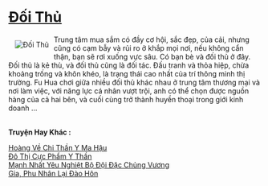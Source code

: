 <a href="https://truyenwiki.net/doi-thu.35138/" title="Đối Thủ"><h1>Đối Thủ</h1></a><div style="display:table"><img align="right" style="float: left; padding: 10px;" src="https://truyenwiki.net/a/img/str/src/35138.jpg" alt="Đối Thủ">Trung tâm mua sắm có đầy cơ hội, sắc đẹp, của cải, nhưng cũng có cạm bẫy và rủi ro ở khắp mọi nơi, nếu không cẩn thận, bạn sẽ rơi xuống vực sâu. Có bạn bè và đối thủ ở đây. Đối thủ là kẻ thù, và đối thủ cũng là đối tác. Đấu tranh và thỏa hiệp, chừa khoảng trống và khôn khéo, là trạng thái cao nhất của trí thông minh thị trường. Fu Hua chơi giữa nhiều đối thủ khác nhau ở trung tâm thương mại và nơi làm việc, với năng lực cá nhân vượt trội, anh có thể chọn được nguồn hàng của cả hai bên, và cuối cùng trở thành huyền thoại trong giới kinh doanh ...</div><p><br><b>Truyện Hay Khác :</b></p><a href="https://truyenwiki.net/hoang-ve-chi-than-y-ma-hau.35305/" alt="Hoàng Về Chi Thần Y Ma Hậu">Hoàng Về Chi Thần Y Ma Hậu</a><br/><a href="https://github.com/nownovels/wikidich/tree/master/truyenhay/35600" alt="Đô Thị Cực Phẩm Y Thần">Đô Thị Cực Phẩm Y Thần</a><br/><a href="https://sangtacviet.wordpress.com/2020/10/22/manh-nhat-yeu-nghiet-bo-doi-dac-chung-vuong/" alt="Mạnh Nhất Yêu Nghiệt Bộ Đội Đặc Chủng Vương">Mạnh Nhất Yêu Nghiệt Bộ Đội Đặc Chủng Vương</a><br/><a href="https://github.com/nownovels/wikidich/tree/master/truyenhay/36047" alt="Gia, Phu Nhân Lại Đào Hôn">Gia, Phu Nhân Lại Đào Hôn</a><br/>